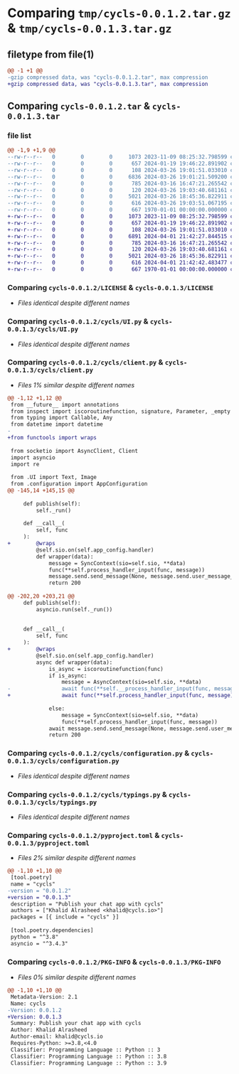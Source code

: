 # Comparing `tmp/cycls-0.0.1.2.tar.gz` & `tmp/cycls-0.0.1.3.tar.gz`

## filetype from file(1)

```diff
@@ -1 +1 @@
-gzip compressed data, was "cycls-0.0.1.2.tar", max compression
+gzip compressed data, was "cycls-0.0.1.3.tar", max compression
```

## Comparing `cycls-0.0.1.2.tar` & `cycls-0.0.1.3.tar`

### file list

```diff
@@ -1,9 +1,9 @@
--rw-r--r--   0        0        0     1073 2023-11-09 08:25:32.798599 cycls-0.0.1.2/LICENSE
--rw-r--r--   0        0        0      657 2024-01-19 19:46:22.891902 cycls-0.0.1.2/cycls/UI.py
--rw-r--r--   0        0        0      108 2024-03-26 19:01:51.033010 cycls-0.0.1.2/cycls/__init__.py
--rw-r--r--   0        0        0     6836 2024-03-26 19:01:21.509200 cycls-0.0.1.2/cycls/client.py
--rw-r--r--   0        0        0      785 2024-03-16 16:47:21.265542 cycls-0.0.1.2/cycls/configuration.py
--rw-r--r--   0        0        0      120 2024-03-26 19:03:40.681161 cycls-0.0.1.2/cycls/static.py
--rw-r--r--   0        0        0     5021 2024-03-26 18:45:36.822911 cycls-0.0.1.2/cycls/typings.py
--rw-r--r--   0        0        0      616 2024-03-26 19:03:51.067195 cycls-0.0.1.2/pyproject.toml
--rw-r--r--   0        0        0      667 1970-01-01 00:00:00.000000 cycls-0.0.1.2/PKG-INFO
+-rw-r--r--   0        0        0     1073 2023-11-09 08:25:32.798599 cycls-0.0.1.3/LICENSE
+-rw-r--r--   0        0        0      657 2024-01-19 19:46:22.891902 cycls-0.0.1.3/cycls/UI.py
+-rw-r--r--   0        0        0      108 2024-03-26 19:01:51.033010 cycls-0.0.1.3/cycls/__init__.py
+-rw-r--r--   0        0        0     6891 2024-04-01 21:42:27.844515 cycls-0.0.1.3/cycls/client.py
+-rw-r--r--   0        0        0      785 2024-03-16 16:47:21.265542 cycls-0.0.1.3/cycls/configuration.py
+-rw-r--r--   0        0        0      120 2024-03-26 19:03:40.681161 cycls-0.0.1.3/cycls/static.py
+-rw-r--r--   0        0        0     5021 2024-03-26 18:45:36.822911 cycls-0.0.1.3/cycls/typings.py
+-rw-r--r--   0        0        0      616 2024-04-01 21:42:42.483477 cycls-0.0.1.3/pyproject.toml
+-rw-r--r--   0        0        0      667 1970-01-01 00:00:00.000000 cycls-0.0.1.3/PKG-INFO
```

### Comparing `cycls-0.0.1.2/LICENSE` & `cycls-0.0.1.3/LICENSE`

 * *Files identical despite different names*

### Comparing `cycls-0.0.1.2/cycls/UI.py` & `cycls-0.0.1.3/cycls/UI.py`

 * *Files identical despite different names*

### Comparing `cycls-0.0.1.2/cycls/client.py` & `cycls-0.0.1.3/cycls/client.py`

 * *Files 1% similar despite different names*

```diff
@@ -1,12 +1,12 @@
 from __future__ import annotations
 from inspect import iscoroutinefunction, signature, Parameter, _empty
 from typing import Callable, Any
 from datetime import datetime
-
+from functools import wraps
 
 from socketio import AsyncClient, Client
 import asyncio
 import re
 
 from .UI import Text, Image
 from .configuration import AppConfiguration
@@ -145,14 +145,15 @@
 
     def publish(self):
         self._run()
 
     def __call__(
         self, func
     ):
+        @wraps
         @self.sio.on(self.app_config.handler)
         def wrapper(data):
             message = SyncContext(sio=self.sio, **data)
             func(**self.process_handler_input(func, message))
             message.send.send_message(None, message.send.user_message_id, True, "finish")
             return 200
 
@@ -202,20 +203,21 @@
     def publish(self):
         asyncio.run(self._run())
 
 
     def __call__(
         self, func
     ):
+        @wraps
         @self.sio.on(self.app_config.handler)
         async def wrapper(data):
             is_async = iscoroutinefunction(func)
             if is_async:
                 message = AsyncContext(sio=self.sio, **data)
-                await func(**self.__process_handler_input(func, message))
+                await func(**self.process_handler_input(func, message))
 
             else:
                 message = SyncContext(sio=self.sio, **data)
                 func(**self.process_handler_input(func, message))
             await message.send.send_message(None, message.send.user_message_id, True, "finish")
             return 200
```

### Comparing `cycls-0.0.1.2/cycls/configuration.py` & `cycls-0.0.1.3/cycls/configuration.py`

 * *Files identical despite different names*

### Comparing `cycls-0.0.1.2/cycls/typings.py` & `cycls-0.0.1.3/cycls/typings.py`

 * *Files identical despite different names*

### Comparing `cycls-0.0.1.2/pyproject.toml` & `cycls-0.0.1.3/pyproject.toml`

 * *Files 2% similar despite different names*

```diff
@@ -1,10 +1,10 @@
 [tool.poetry]
 name = "cycls"
-version = "0.0.1.2"
+version = "0.0.1.3"
 description = "Publish your chat app with cycls"
 authors = ["Khalid Alrasheed <khalid@cycls.io>"]
 packages = [{ include = "cycls" }]
 
 [tool.poetry.dependencies]
 python = "^3.8"
 asyncio = "^3.4.3"
```

### Comparing `cycls-0.0.1.2/PKG-INFO` & `cycls-0.0.1.3/PKG-INFO`

 * *Files 0% similar despite different names*

```diff
@@ -1,10 +1,10 @@
 Metadata-Version: 2.1
 Name: cycls
-Version: 0.0.1.2
+Version: 0.0.1.3
 Summary: Publish your chat app with cycls
 Author: Khalid Alrasheed
 Author-email: khalid@cycls.io
 Requires-Python: >=3.8,<4.0
 Classifier: Programming Language :: Python :: 3
 Classifier: Programming Language :: Python :: 3.8
 Classifier: Programming Language :: Python :: 3.9
```

